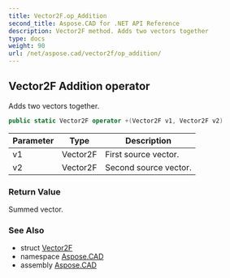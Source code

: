 ```yaml
---
title: Vector2F.op_Addition
second_title: Aspose.CAD for .NET API Reference
description: Vector2F method. Adds two vectors together
type: docs
weight: 90
url: /net/aspose.cad/vector2f/op_addition/
---
```

## Vector2F Addition operator

Adds two vectors together.

```csharp
public static Vector2F operator +(Vector2F v1, Vector2F v2)
```

| Parameter | Type | Description |
| --- | --- | --- |
| v1 | Vector2F | First source vector. |
| v2 | Vector2F | Second source vector. |

### Return Value

Summed vector.

### See Also

* struct [Vector2F](../)
* namespace [Aspose.CAD](../../vector2f/)
* assembly [Aspose.CAD](../../../)


